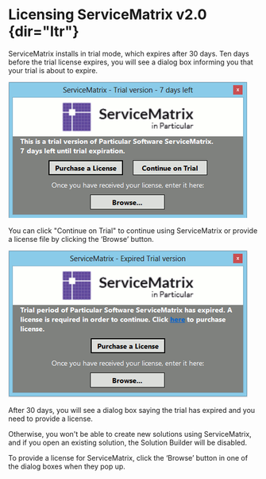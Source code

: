 <!--
title: "Licensing ServiceMatrix v2.0"
tags: ""
summary: "<span id=\"docs-internal-guid-15b24b86-6cfb-e5ee-2575-e54bfd58440c\">Licensing </span> ​ <span>ServiceMatrix v2.0</span> {dir=\"ltr\"}======================================================================================================================"
-->

<span id="docs-internal-guid-15b24b86-6cfb-e5ee-2575-e54bfd58440c">Licensing </span> ​ <span>ServiceMatrix v2.0</span> {dir="ltr"}
======================================================================================================================

<span id="docs-internal-guid-15b24b86-6ce7-ca2d-733b-5ef13bfdff0d">ServiceMatrix installs in trial mode, which expires after 30 days. Ten days before the trial license expires, you will see a dialog box informing you that your trial is about to expire.</span>

<span>![](001.png)</span>

<span id="docs-internal-guid-15b24b86-6ce7-ca2d-733b-5ef13bfdff0d">You can click "Continue on Trial" to continue using ServiceMatrix or provide a license file by clicking the ‘Browse’ button.</span>



 <span>![](002.png)</span>

<span id="docs-internal-guid-15b24b86-6ce7-ca2d-733b-5ef13bfdff0d">After
30 days, you will see a dialog box saying the trial has expired and you need to provide a license. </span>

<span id="docs-internal-guid-15b24b86-6ce7-ca2d-733b-5ef13bfdff0d">Otherwise, you won't be able to create new solutions using ServiceMatrix, and if you open an existing solution, the Solution Builder will be disabled.</span>

<span id="docs-internal-guid-15b24b86-6ce7-ca2d-733b-5ef13bfdff0d">To provide a license for ServiceMatrix, click the ‘Browse’ button in one of the dialog boxes when they pop up.</span>

